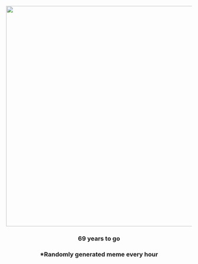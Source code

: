 <p align="center">
        <img src="https://i.redd.it/dr6plg9d2wm91.jpg" width="600" height="600">
        </p>
        <h3 align="center">69 years to go</h3>
        <h3 align="center">*Randomly generated meme every hour</h3>
    